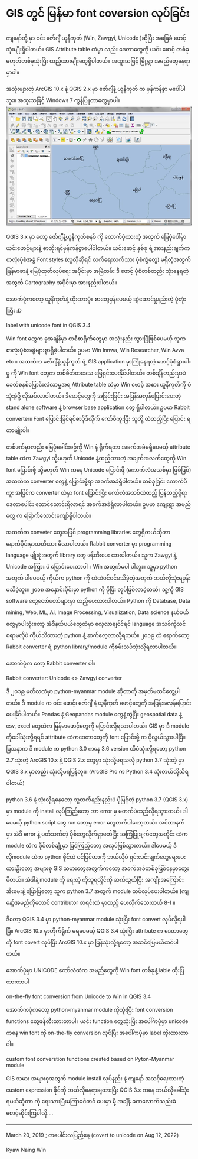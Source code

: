 # GIS တွင် မြန်မာ font coversion လုပ်ခြင်း #

ကျနော်တို့ မှာ ဝင်း ဇော်ဂျီ ယူနီကုတ် (Win, Zawgyi, Unicode )ဆိုပြီး အခြေခံ ဖောင့်သုံးမျိုးရှိပါတယ်။ GIS Attribute table ထဲမှာ လည်း ဒေတာတွေကို ယင်း ဖောင့် တစ်ခုမဟုတ်တစ်ခုသုံးပြီး ထည့်ထားမျိုးတွေရှိပါတယ်။ အထူးသဖြင့် မြို့ရွာ အမည်တွေနေရာမှာပါ။

 

အသုံးများတဲ့ ArcGIS 10.x နဲ့ QGIS 2.x မှာ ဇော်ဂျီနဲ့ ယူနီကုတ် က မှန်ကန်စွာ မပေါ်ပါဘူး။ အထူးသဖြင့် Windows 7 ကွန်ပြူတာတွေမှာပါ။
![unicode labelling problem in QGIS 2.x](images/img_01.jpg)

 

QGIS 3.x မှာ တော့ ဇော်ဂျီနဲ့ယူနီကုတ်စနစ် ကို ထောက်ပံ့ထားတဲ့ အတွက် မြေပုံပေါ်မှာ ယင်းဖောင့်များနဲ့ စာထိုးရင်မှန်ကန်စွာပေါ်ပါတယ်။ ယင်းဖောင့် နှစ်ခု ရဲ့အားနည်းချက်က စာလုံးပုံစံအခွဲ Font styles (လူလိုဆိုရင် လက်ရေးလက်သား ပုံစံကွဲတွေ) မရှိတဲ့အတွက် မြန်မာစာနဲ့ မြေပုံထုတ်လုပ်ရေး အပိုင်းမှာ အမြဲတမ်း ဒီ ဖောင့် ပုံစံတစ်တည်း သုံးနေရတဲ့အတွက် Cartography အပိုင်းမှာ အားနည်းပါတယ်။ 

အောက်ပုံကတော့ ယူနီကုတ်နဲ့ ထိုးထားပုံ။ စာတွေမှန်ပေမယ့် ဆွဲဆောင်မှုနည်းတဲ့ ပုံတုံးကြီး :D

label with unicode font in QGIS 3.4

 

Win font တွေက ခုအချိန်မှာ စာစီစာရိုက်တွေမှာ အသုံးနည်း သွားပြီဖြစ်ပေမယ့် သူက စာလုံးပုံစံအခွဲများစွာရှိခဲ့ပါတယ်။ ဥပမာ Win Innwa, Win Researcher, Win Avva etc ။ အထက်က ဇော်ဂျီနဲ့ယူနီကုတ် ရဲ့ GIS application မှာကြုံနေရတဲ့ ဖောင့်ပုံစံရှားပါးမှု ကို Win font တွေက တစ်စိတ်တဒေသ ဖြေရှင်းပေးနိုင်ပါတယ်။ တစ်ချိန်တည်းမှာပဲ ခေတ်စနစ်ပြောင်းလဲလာမှုအရ Attribute table ထဲမှာ Win ဖောင့် အစား ယူနီကုတ်ကို ပဲ သုံးစွဲဖို့ လိုအပ်လာပါတယ်။ ဒီဖောင့်တွေကို အခြင်းခြင်း အပြန်အလှန်ပြောင်းပေးတဲ့ stand alone software နဲ့ browser base application တွေ ရှိပါတယ်။ ဥပမာ Rabbit converter။ Font ပြောင်းခြင်ရင်စာပိုဒ်လိုက် ကော်ပီကူးပြီး သူတို့ ထဲထည့်ပြီး ပြောင်း ရတာမျိုးပါ။

 

တစ်ဖက်မှာလည်း မြေပုံခေါင်းစဉ်ကို Win နဲ့ ရိုက်ရတာ အခက်အခဲမရှိပေမယ့် attribute table ထဲက Zawgyi သို့မဟုတ် Unicode နဲ့ထည့်ထားတဲ့ အချက်အလက်တွေကို Win font ပြောင်းဖို့ သို့မဟုတ် Win ကနေ Unicode ပြောင်းဖို့ (ကောက်လံအသစ်မှာ ဖြစ်ဖြစ်) အထက်က converter တွေနဲ့ ပြောင်းဖို့ရာ အခက်အခဲရှိပါတယ်။ တစ်ခုခြင်း ကောက်ပီကူး အပြင်က converter ထဲမှာ font ပြောင်းပြီး ကော်လံအသစ်ထဲထည့် ပြန်ထည့်ဖို့ရာ ဒေတာပေါင်း ထောင်သောင်းရှိလာရင် အခက်အခဲရှိလာပါတယ်။ ဥပမာ ကျေးရွာ အမည်တွေ က ခြောက်သောင်းကျော်ရှိပါတယ်။

 

အထက်က conveter တွေအပြင် programming libraries တွေရှိတယ်ဆိုတာ နောက်ပိုင်းမှာသတိထား မိလာပါတယ်။ Rabbit converter မှာ programming language မျိုးစုံအတွက် library တွေ ဖန်တီးပေး ထားပါတယ်။ သူက Zawgyi နဲ့ Unicode အကြား ပဲ ပြောင်းပေးတာပါ ။ Win အတွက်မပါ ပါဘူး။ သူ့မှာ python အတွက် ပါပေမယ့် ကိုယ်က python ကို ထဲထဲဝင်ဝင်မသိခဲ့တဲ့အတွက် ဘယ်လိုသုံးရမှန်းမသိခဲ့ဘူး။ ၂၀၁၈ အနှောင်းပိုင်းမှာ python ကို ပိုပြီး လုပ်ဖြစ်လာခဲ့တယ်။ သူ့ကို GIS software တွေတော်တော်များမှာ ထည့်ပေးထားပါတယ်။ Python ကို Database, Data mining, Web, ML, Ai, Image Processing, Visualization, Data science နယ်ပယ်တွေမှာပါသုံးတော့ အဲဒီနယ်ပယ်တွေထဲမှာ လေ့လာချင်င်ရင် language အသစ်ကိုသင်စရာမလိုပဲ ကိုယ်သိထားတဲ့ python နဲ့ ဆက်လေ့လာလို့ရတယ်။ ၂၀၁၉ ထဲ ရောက်တော့ Rabbit converter ရဲ့ python library/module ကိုစမ်းသပ်သုံးလို့ရလာပါတယ်။

အောက်ပုံက တော့ Rabbit converter ပါ။

Rabbit converter: Unicode <> Zawgyi converter

 

ဒီ ၂၀၁၉ မတ်လထဲမှာ python-myanmar module ဆိုတာကို အမှတ်မထင်တွေ့ပါတယ်။ ဒီ module က ဝင်း ဖောင့်၊ ဇော်ဂျီ နဲ့ ယူနီကုတ် ဖောင့်တွေကို အပြန်အလှန်ပြောင်းပေးနိုင်ပါတယ်။ Pandas နဲ့ Geopandas module တွေနဲ့တွဲပြီး geospatial data နဲ့ csv, excel တွေထဲက မြန်မာဖောင့်တွေကို ပြောင်းလို့ရလာပါတယ်။ GIS မှာ ဒီ module ကိုခေါ်သုံးလို့ရရင် attribute ထဲကဒေတာတွေကို font ပြောင်းဖို့ က ပိုလွယ်သွားပါပြီ။ ပြသနာက ဒီ module က python 3.0 ကနေ 3.6 version ထိပဲသုံးလို့ရတော့ python 2.7 သုံးတဲ့ ArcGIS 10.x နဲ့ QGIS 2.x တွေမှာ သုံးလို့မရသလို python 3.7 သုံးတဲ့ မှာ QGIS 3.x မှာလည်း သုံးလို့မရပြန်ဘူး။ (ArcGIS Pro က Python 3.4 သုံးတယ်လို့သိရပါတယ်)

 

python 3.6 နဲ့ သုံးလို့ရနေတော့ သူ့ထက်နည်းနည်းပဲ ပိုမြင့်တဲ့ python 3.7 (QGIS 3.x) မှာ module ကို install လုပ်ကြည့်တော့ ဘာ error မှ မတက်ပဲထည့်လို့ရသွားတယ်။ ဒါပေမယ့် python script တွေ run တော့မှ error တွေတက်ပါတော့တယ်။ အင်တာနက် မှာ အဲဒီ error နဲ့ ပတ်သက်တဲ့ ပိုစ်တွေလိုက်ရှာဖတ်ပြီး အကြံပြုချက်တွေအတိုင်း ထဲက module ထဲက  ဖိုင်တစ်ချို့မှာ ပြင်ကြည့်တော့ အလုပ်ဖြစ်သွားတယ်။ ဒါပေမယ့် ဒီလိုmodule ထဲက python ဖိုင်ထဲ ဝင်ပြင်တာကို ဘယ်လိုပဲ ရှင်းလင်းချက်တွေရေးပေး ထားဦးတော့ အများစု GIS သမားတွေအတွက်ကတော့ အခက်အခဲတစ်ခုဖြစ်နေမှာတွေးမိတယ်။ အဲဒါနဲ့ module ကို ရေးတဲ့ ကိုသူရလှိုင်ကို ဆက်သွယ်ပြီး အကျိုးအကြောင်း အီးမေးနဲ့ ပြောပြတော့ သူက python 3.7 အတွက် module ထပ်လုပ်ပေးပါတယ်။ (ကျနော့်အမည်ကိုတောင် contributor စာရင်းထဲ မှာထည့် ပေးလိုက်သေးတယ် 8-) ။

 

ဒီတော့ QGIS 3.4 မှာ python-myanmar module သုံးပြီး font convert လုပ်လို့ရပါပြီ။ ArcGIS 10.x မှာတိုက်ရိုက် မရပေမယ့် QGIS 3.4 သုံးပြီး attribute က ဒေတာတွေကို font covert လုပ်ပြီး ArcGIS 10.x မှာ ပြန်သုံးလို့ရတော့ အဆင်ပြေမယ်ထင်ပါတယ်။ 

အောက်ပုံမှာ UNICODE ကော်လံထဲက အမည်တွေကို Win font တစ်ခုနဲ့ lable ထိုးပြထားတာပါ

on-the-fly font conversion from Unicode to Win in QGIS 3.4

အောက်ကပုံကတော့ python-myanmar module ကိုသုံးပြီး font conversion functions တွေဖန်တီးထားတာပါ။ ယင်း function တွေသုံးပြီး အပေါ်ကပုံမှာ unicode ကနေ win font ကို on-the-fly conversion လုပ်ပြီး အပေါ်ကပုံမှာ label  ထိုးထားတာပါ။ 

custom font converstion functions created based on Pyton-Myanmar module

 

GIS သမား အများစုအတွက် module install လုပ်နည်း နဲ့ ကျနော် အသင့်ရေးထားတဲ့ custom expression ဖိုင်ကို ဘယ်လိုနေရာချထားပြီး QGIS 3.x ကနေ ဘယ်လိုခေါ်သုံးရမယ်ဆိုတာ ကို ရေးသားပြီးမကြာခင်တင် ပေးမှာ မို့ အချိန် ခဏလောက်သည်းခံစောင့်ဆိုင်းကြပါလို့….

 

-------------------------------------------------

 

March 20, 2019 ; တပေါင်းလပြည့်နေ့
(covert to unicode on Aug 12, 2022)
 

Kyaw Naing Win
